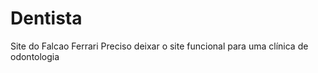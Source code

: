 # Dentista
 Site do Falcao Ferrari
Preciso  deixar o site funcional para uma clínica de odontologia
